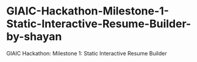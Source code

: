 # GIAIC-Hackathon-Milestone-1-Static-Interactive-Resume-Builder-by-shayan
GIAIC Hackathon: Milestone 1: Static Interactive Resume Builder
